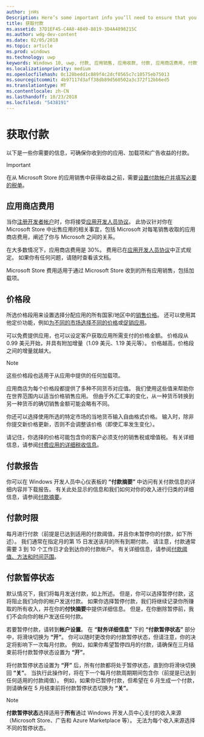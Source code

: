```yaml
---
author: jnHs
Description: Here’s some important info you’ll need to ensure that you receive payment for your apps, in-app products (IAPs), and advertising earnings.
title: 获取付款
ms.assetid: 37D1EF45-C4A8-4849-8819-3D4A4898215C
ms.author: wdg-dev-content
ms.date: 02/05/2018
ms.topic: article
ms.prod: windows
ms.technology: uwp
keywords: Windows 10, uwp, 付款, 应用销售, 应用收款, 付款, 应用商店费用, 付款暂停, 百分比
ms.localizationpriority: medium
ms.openlocfilehash: 0c128bedd1c889f4c2dcf0565c7c10575eb75013
ms.sourcegitcommit: 4b97117d3aff38db89d560502a3c372f12bb6ed5
ms.translationtype: MT
ms.contentlocale: zh-CN
ms.lasthandoff: 10/23/2018
ms.locfileid: "5438191"
---
```

# <a name="getting-paid"></a>获取付款
以下是一些你需要的信息，可确保你收到你的应用、加载项和广告收益的付款。

> [!IMPORTANT]
> 在从 Microsoft Store 的应用销售中获得收益之前，需要[设置付款帐户并填写必要的税单](setting-up-your-payout-account-and-tax-forms.md)。

## <a name="store-fee"></a>应用商店费用

当你[注册开发者帐户](http://go.microsoft.com/fwlink/p/?LinkID=615100)时，你将接受[应用开发人员协议](https://docs.microsoft.com/legal/windows/agreements/app-developer-agreement)。 此协议针对你在 Microsoft Store 中出售应用的相关事宜，包括 Microsoft 对每笔销售收取的应用商店费用，阐述了你与 Microsoft 之间的关系。

在大多数情况下，应用商店费用是 30%。 费用已在[应用开发人员协议](https://docs.microsoft.com/legal/windows/agreements/app-developer-agreement)中正式规定。 如果你有任何问题，请随时查看该文档。

Microsoft Store 费用适用于通过 Microsoft Store 收到的所有应用销售，包括加载项。


## <a name="price-tiers"></a>价格段

所选价格段用来设置选择分配应用的所有国家/地区中的[销售价格](set-and-schedule-app-pricing.md#base-price)。 还可以使用其他定价功能，例如[为不同的市场选择不同的价格](set-and-schedule-app-pricing.md#override-base-price-for-specific-markets)或[促销应用](put-apps-and-add-ons-on-sale.md)。

可以免费提供应用，也可以设定客户获取应用所需支付的价格金额。 价格段从 0.99 美元开始，并具有附加增量（1.09 美元、1.19 美元等）。 价格越高，价格段之间的增量就越大。

> [!NOTE] 
> 这些价格段也适用于从应用中提供的任何加载项。

应用商店为每个价格段都提供了多种不同货币对应值。 我们使用这些值来帮助你在世界范围内以适当价格销售应用。 但由于外汇汇率的变化，从一种货币转换到另一种货币的确切销售金额可能会略有不同。

你还可以选择使用所选的特定市场的当地货币输入自由格式价格。 输入时，除非你提交新价格更新，否则不会调整该价格（即使汇率发生变化）。 

请记住，你选择的价格可能包含你的客户必须支付的销售税或增值税。 有关详细信息，请参阅[付费应用的详细税收信息](tax-details-for-paid-apps.md)。


## <a name="payout-reporting"></a>付款报告

你可以在 Windows 开发人员中心仪表板的 **“付款摘要”** 中访问有关付款信息的详细内容并下载报告。 有关此处显示的信息和我们如何对你的收入进行归类的详细信息，请参阅[付款摘要](payout-summary.md)。


## <a name="payout-timeframe"></a>付款时限

每月进行付款（前提是已达到适用的付款阈值，并且你未暂停你的付款，如下所述）。 我们通常在指定月的第 15 日发送该月的所有到期付款。 请注意，付款通常需要 3 到 10 个工作日才会到达你的付款帐户。 有关详细信息，请参阅[付款阈值、方法和时间范围](payment-thresholds-methods-and-timeframes.md)。


##  <a name="payout-hold-status"></a>付款暂停状态

默认情况下，我们将每月发送付款，如上所述。 但是，你可以选择暂停付款，这将阻止我们向你的帐户发送付款。 如果你选择暂停付款，我们将继续记录你所赚取的所有收入，并在你的**付快摘要**中提供详细信息。 但是，在你删除暂停前，我们不会向你的帐户发送任何付款。 

若要暂停付款，请转到**帐户设置**。 在 **“财务详细信息”** 下的 **“付款暂停状态”** 部分中，将滑块切换为 **“开”**。 你可以随时更改你的付款暂停状态，但请注意，你的决定将影响下一次每月付款。 例如，如果你希望暂停四月的付款，请确保在三月结束前将付款暂停状态设置为 **“开”**。

将付款暂停状态设置为 **“开”** 后，所有付款都将处于暂停状态，直到你将滑块切换回 **“关”**。 当执行此操作时，将在下一个每月付款周期期间包含你（前提是已达到任何适用的付款阈值）。 例如，如果你已暂停付款，但希望在 6 月生成一个付款，则请确保在 5 月结束前将付款暂停状态切换为 **“关”**。

> [!NOTE]
> **付款暂停状态**选择适用于**所有**通过 Windows 开发人员中心支付的收入来源（Microsoft Store、广告和 Azure Marketplace 等）。 无法为每个收入来源选择不同的暂停状态。


 

 




